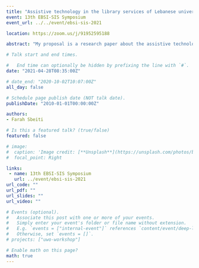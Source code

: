 ```yaml
---
title: "Assistive technology in the library services of Lebanese universities for students with visual needs"
event: 13th EBSI-SIS Symposium
event_url: ../../event/ebsi-sis-2021

location: https://zoom.us/j/91952595188

abstract: "My proposal is a research paper about the assistive technology in the library services of Lebanese universities for people with visual needs. Universities libraries have social responsibilities to present the services to all categories of users regardless of their gender, age, race, political affiliation or disability. However, many people with visual needs have limited access to library services most especially in developing countries like Lebanon. After an observation for the non-using of technology in library services, this study focused on the 47 universities Libraries in Lebanon. Using the Questionnaire method, the study assessed the assistive technology in libraries services provision to the visually impaired by academic libraries across the country. The study aimed to identify the using of assistive technology in the services of Lebanese universities libraries for VIP students in Lebanon. The main findings revealed that we have a lack of implementation of social responsibility in most Lebanese universities. secondly, the assistive technology in university library services for people with visual needs provided by 16 university libraries only, which affects the process of attracting students with visual needs to these universities. While the material problems were among the most prominent difficulties facing libraries in acquiring, using and operating assistive technology systems. Where they could use the computer lab in the library at least by Reliance on the open source programs if they cannot afford their costs. The results of this study will help the upcoming Visual Impaired students in those universities libraries to access information and services in Lebanon."

# Talk start and end times.

#   End time can optionally be hidden by prefixing the line with `#`.
date: "2021-04-28T08:35:00Z"

# date_end: "2020-10-02T10:07:00Z"
all_day: false

# Schedule page publish date (NOT talk date).
publishDate: "2010-01-01T00:00:00Z"

authors:
- Farah Sbeiti 

# Is this a featured talk? (true/false)
featured: false

# image:
#  caption: 'Image credit: [**Unsplash**](https://unsplash.com/photos/bzdhc5b3Bxs)'
#  focal_point: Right

links:
 - name: 13th EBSI-SIS Symposium
   url: ../event/ebsi-sis-2021
url_code: ""
url_pdf: ""
url_slides: ""
url_video: ""

# Events (optional).
#   Associate this post with one or more of your events.
#   Simply enter your event's folder or file name without extension.
#   E.g. `events = ["internal-event"]` references `content/event/deep-learning/index.md`.
#   Otherwise, set `events = []`.
# projects: ["uwo-workshop"]

# Enable math on this page?
math: true
---
```

